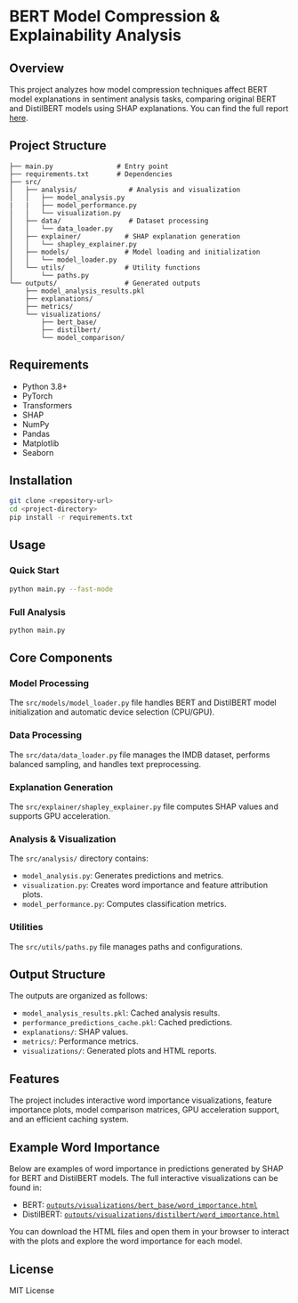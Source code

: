 # BERT Model Compression & Explainability Analysis

## Overview
This project analyzes how model compression techniques affect BERT model explanations in sentiment analysis tasks, comparing original BERT and DistilBERT models using SHAP explanations. You can find the full report [here](The%20Impact%20of%20Compression%20on%20Explanation.pdf).

## Project Structure
```
├── main.py                # Entry point
├── requirements.txt       # Dependencies
├── src/
│   ├── analysis/             # Analysis and visualization
│   │   ├── model_analysis.py
|   |   ├── model_performance.py
│   │   └── visualization.py
│   ├── data/                 # Dataset processing
│   │   └── data_loader.py
│   ├── explainer/           # SHAP explanation generation
│   │   └── shapley_explainer.py
│   ├── models/              # Model loading and initialization
│   │   └── model_loader.py
│   └── utils/               # Utility functions
│       └── paths.py
└── outputs/                 # Generated outputs
    ├── model_analysis_results.pkl
    ├── explanations/
    ├── metrics/
    └── visualizations/
        ├── bert_base/
        ├── distilbert/
        └── model_comparison/
```

## Requirements
- Python 3.8+
- PyTorch
- Transformers
- SHAP
- NumPy
- Pandas
- Matplotlib
- Seaborn

## Installation
```bash
git clone <repository-url>
cd <project-directory>
pip install -r requirements.txt
```

## Usage
### Quick Start
```bash
python main.py --fast-mode
```

### Full Analysis
```bash
python main.py
```

## Core Components

### Model Processing
The `src/models/model_loader.py` file handles BERT and DistilBERT model initialization and automatic device selection (CPU/GPU).

### Data Processing
The `src/data/data_loader.py` file manages the IMDB dataset, performs balanced sampling, and handles text preprocessing.

### Explanation Generation
The `src/explainer/shapley_explainer.py` file computes SHAP values and supports GPU acceleration.

### Analysis & Visualization
The `src/analysis/` directory contains:
- `model_analysis.py`: Generates predictions and metrics.
- `visualization.py`: Creates word importance and feature attribution plots.
- `model_performance.py`: Computes classification metrics.

### Utilities
The `src/utils/paths.py` file manages paths and configurations.

## Output Structure
The outputs are organized as follows:
- `model_analysis_results.pkl`: Cached analysis results.
- `performance_predictions_cache.pkl`: Cached predictions.
- `explanations/`: SHAP values.
- `metrics/`: Performance metrics.
- `visualizations/`: Generated plots and HTML reports.

## Features
The project includes interactive word importance visualizations, feature importance plots, model comparison matrices, GPU acceleration support, and an efficient caching system.

## Example Word Importance
Below are examples of word importance in predictions generated by SHAP for BERT and DistilBERT models. The full interactive visualizations can be found in:

- BERT: [`outputs/visualizations/bert_base/word_importance.html`](outputs/visualizations/bert_base/word_importance.html)
- DistilBERT: [`outputs/visualizations/distilbert/word_importance.html`](outputs/visualizations/distilbert/word_importance.html)

You can download the HTML files and open them in your browser to interact with the plots and explore the word importance for each model.

## License
MIT License